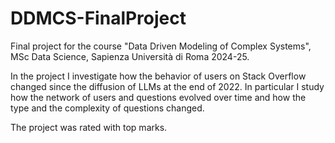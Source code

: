 # DDMCS-FinalProject
 
Final project for the course "Data Driven Modeling of Complex Systems", MSc Data Science, Sapienza Università di Roma 2024-25.

In the project I investigate how the behavior of users on Stack Overflow changed since the diffusion of LLMs at the end of 2022. In particular I study how the network of users and questions evolved over time and how the type and the complexity of questions changed.

The project was rated with top marks.
